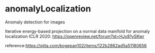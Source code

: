 # anomalyLocalization
Anomaly detection for images

Iterative energy-based projection on a normal data manifold for anomaly localization
ICLR 2020: https://openreview.net/forum?id=HJx81ySKwr

reference:https://qiita.com/kogepan102/items/122b2862ad5a51180656